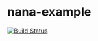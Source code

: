 # nana-example
[![Build Status](https://travis-ci.org/qqiangwu/nana-example.svg?branch=master)](https://travis-ci.org/qqiangwu/nana-example)